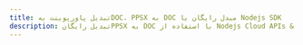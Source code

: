 ---title: تبدیل پاورپوینت بهDOC، PPSX به DOC مبدل رایگان یا Nodejs SDKdescription: تبدیل رایگانPPSX به DOC با استفاده از Nodejs Cloud APIs & SDK. همچنین اسناد Microsoft PowerPoint را در Cloud ایجاد، ویرایش و رندر کنید.---